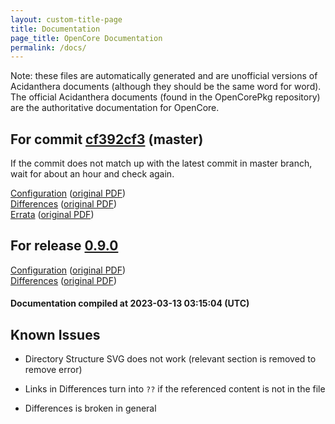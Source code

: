 ```yaml
---
layout: custom-title-page
title: Documentation
page_title: OpenCore Documentation
permalink: /docs/
---
```

Note: these files are automatically generated and are unofficial versions of Acidanthera documents (although they should be the same word for word). The official Acidanthera documents (found in the OpenCorePkg repository) are the authoritative documentation for OpenCore.

## For commit [cf392cf3](https://github.com/acidanthera/OpenCorePkg/tree/cf392cf314e0eeb759296dc53f5590588ffb0a61) (master)

If the commit does not match up with the latest commit in master branch, wait for about an hour and check again.

[Configuration](latest/Configuration.html) ([original PDF](https://github.com/acidanthera/OpenCorePkg/blob/cf392cf314e0eeb759296dc53f5590588ffb0a61/Docs/Configuration.pdf))
<br>
[Differences](latest/Differences.html) ([original PDF](https://github.com/acidanthera/OpenCorePkg/blob/cf392cf314e0eeb759296dc53f5590588ffb0a61/Docs/Differences/Differences.pdf))
<br>
[Errata](latest/Errata.html) ([original PDF](https://github.com/acidanthera/OpenCorePkg/blob/cf392cf314e0eeb759296dc53f5590588ffb0a61/Docs/Errata/Errata.pdf))

## For release [0.9.0](https://github.com/acidanthera/OpenCorePkg/tree/0.9.0)

[Configuration](release/Configuration.html) ([original PDF](https://github.com/acidanthera/OpenCorePkg/blob/0.9.0/Docs/Configuration.pdf))
<br>
[Differences](release/Differences.html) ([original PDF](https://github.com/acidanthera/OpenCorePkg/blob/0.9.0/Docs/Differences/Differences.pdf))

#### Documentation compiled at 2023-03-13 03:15:04 (UTC)

## Known Issues

* Directory Structure SVG does not work (relevant section is removed to remove error)

* Links in Differences turn into `??` if the referenced content is not in the file

* Differences is broken in general
